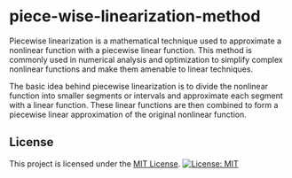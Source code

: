 # piece-wise-linearization-method
Piecewise linearization is a mathematical technique used to approximate a nonlinear function with a piecewise linear function. 
This method is commonly used in numerical analysis and optimization to simplify complex nonlinear functions and make them amenable to linear techniques.

The basic idea behind piecewise linearization is to divide the nonlinear function into smaller segments or intervals and approximate each segment with a linear function. 
These linear functions are then combined to form a piecewise linear approximation of the original nonlinear function.
## License

This project is licensed under the [MIT License](LICENSE).
[![License: MIT](https://img.shields.io/badge/license-MIT-blue.svg)](https://opensource.org/licenses/MIT)
